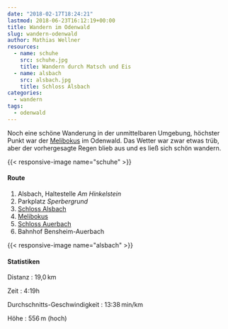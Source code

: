 ```yaml
---
date: "2018-02-17T18:24:21"
lastmod: 2018-06-23T16:12:19+00:00
title: Wandern im Odenwald
slug: wandern-odenwald
author: Mathias Wellner
resources:
  - name: schuhe
    src: schuhe.jpg
    title: Wandern durch Matsch und Eis
  - name: alsbach
    src: alsbach.jpg
    title: Schloss Alsbach
categories:
  - wandern
tags:
  - odenwald
---
```

Noch eine schöne Wanderung in der unmittelbaren Umgebung, höchster Punkt war der [Melibokus](https://de.wikipedia.org/wiki/Melibokus) im Odenwald. Das Wetter war zwar etwas trüb, aber der vorhergesagte Regen blieb aus und es ließ sich schön wandern. 

<!--more-->

{{< responsive-image name="schuhe" >}}

#### Route
1. Alsbach, Haltestelle _Am Hinkelstein_
2. Parkplatz _Sperbergrund_
3. [Schloss Alsbach](http://www.schloss-alsbach.org/)
4. [Melibokus](https://de.wikipedia.org/wiki/Melibokus)
5. [Schloss Auerbach](http://www.schloss-auerbach.de/)
6. Bahnhof Bensheim-Auerbach

{{< responsive-image name="alsbach" >}}

#### Statistiken

Distanz
:  19,0&thinsp;km

Zeit
:  4:19h

Durchschnitts-Geschwindigkeit
:  13:38&thinsp;min/km

Höhe
:  556&thinsp;m (hoch)